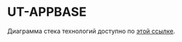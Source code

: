 # UT-APPBASE
Диаграмма стека технологий доступно по [этой ссылке](https://drive.google.com/file/d/19CqWahsnBMO-odHLNvBCnS_zNbFubmo8/view?usp=sharing).
